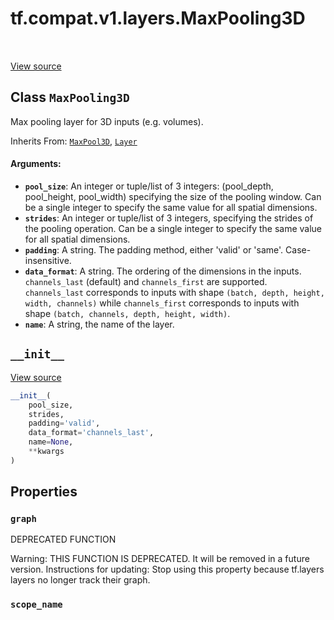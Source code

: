 <div itemscope itemtype="http://developers.google.com/ReferenceObject">
<meta itemprop="name" content="tf.compat.v1.layers.MaxPooling3D" />
<meta itemprop="path" content="Stable" />
<meta itemprop="property" content="graph"/>
<meta itemprop="property" content="scope_name"/>
<meta itemprop="property" content="__init__"/>
</div>

# tf.compat.v1.layers.MaxPooling3D

<!-- Insert buttons -->

<table class="tfo-notebook-buttons tfo-api" align="left">
</table>

<a target="_blank" href="/code/stable/tensorflow/python/layers/pooling.py">View source</a>



## Class `MaxPooling3D`

<!-- Start diff -->
Max pooling layer for 3D inputs (e.g. volumes).

Inherits From: [`MaxPool3D`](../../../../tf/keras/layers/MaxPool3D.md), [`Layer`](../../../../tf/compat/v1/layers/Layer.md)

<!-- Placeholder for "Used in" -->


#### Arguments:


* <b>`pool_size`</b>: An integer or tuple/list of 3 integers:
  (pool_depth, pool_height, pool_width)
  specifying the size of the pooling window.
  Can be a single integer to specify the same value for
  all spatial dimensions.
* <b>`strides`</b>: An integer or tuple/list of 3 integers,
  specifying the strides of the pooling operation.
  Can be a single integer to specify the same value for
  all spatial dimensions.
* <b>`padding`</b>: A string. The padding method, either 'valid' or 'same'.
  Case-insensitive.
* <b>`data_format`</b>: A string. The ordering of the dimensions in the inputs.
  `channels_last` (default) and `channels_first` are supported.
  `channels_last` corresponds to inputs with shape
  `(batch, depth, height, width, channels)` while `channels_first`
  corresponds to inputs with shape
  `(batch, channels, depth, height, width)`.
* <b>`name`</b>: A string, the name of the layer.

<h2 id="__init__"><code>__init__</code></h2>

<a target="_blank" href="/code/stable/tensorflow/python/layers/pooling.py">View source</a>

``` python
__init__(
    pool_size,
    strides,
    padding='valid',
    data_format='channels_last',
    name=None,
    **kwargs
)
```






## Properties

<h3 id="graph"><code>graph</code></h3>

DEPRECATED FUNCTION

Warning: THIS FUNCTION IS DEPRECATED. It will be removed in a future version.
Instructions for updating:
Stop using this property because tf.layers layers no longer track their graph.

<h3 id="scope_name"><code>scope_name</code></h3>






